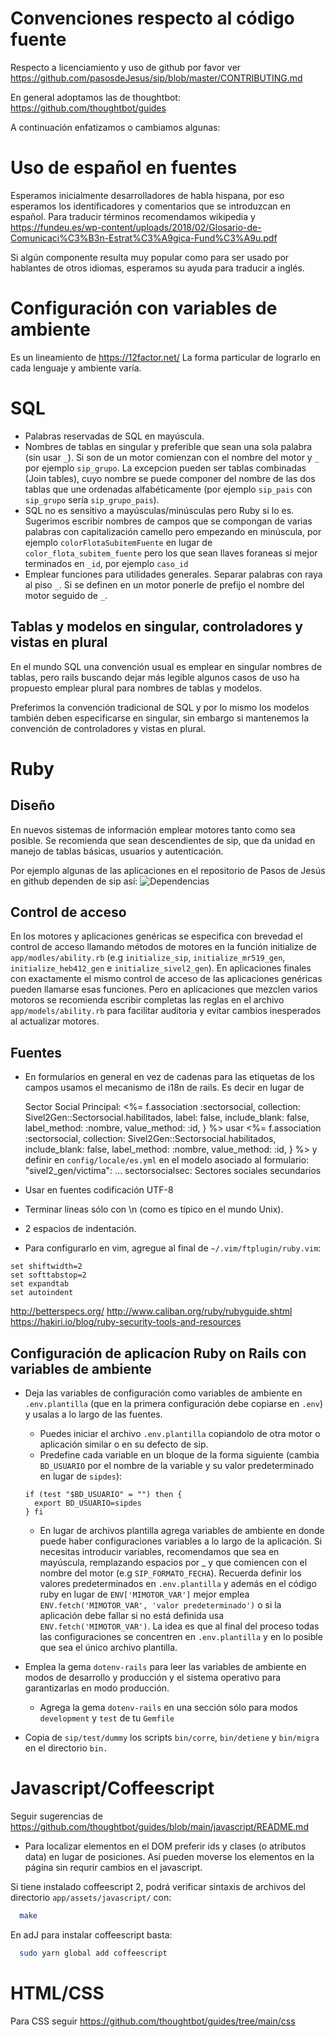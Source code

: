 # Convenciones respecto al código fuente

Respecto a licenciamiento y uso de github por favor ver https://github.com/pasosdeJesus/sip/blob/master/CONTRIBUTING.md

En general adoptamos las de thoughtbot:
https://github.com/thoughtbot/guides



A continuación enfatizamos o cambiamos algunas:

# Uso de español en fuentes

Esperamos inicialmente desarrolladores de habla hispana, por eso esperamos los identificadores y comentarios que se introduzcan en español.  Para traducir términos recomendamos wikipedia y <https://fundeu.es/wp-content/uploads/2018/02/Glosario-de-Comunicaci%C3%B3n-Estrat%C3%A9gica-Fund%C3%A9u.pdf>

Si algún componente resulta muy popular como para ser usado por hablantes de otros idiomas, esperamos su ayuda para traducir a inglés.

# Configuración con variables de ambiente

Es un lineamiento de <https://12factor.net/>
La forma particular de lograrlo en cada lenguaje y ambiente varía.


# SQL

* Palabras reservadas de SQL en mayúscula.
* Nombres de tablas en singular y preferible que sean una sola palabra (sin usar `_`).  Si son de un motor comienzan con el nombre del motor y `_` por ejemplo `sip_grupo`.  La excepcion pueden ser tablas combinadas (Join tables), cuyo nombre se puede componer del nombre de las dos tablas que une  ordenadas alfabéticamente (por ejemplo `sip_pais` con `sip_grupo` sería `sip_grupo_pais`).
* SQL no es sensitivo a mayúsculas/minúsculas pero Ruby si lo es.  Sugerimos escribir nombres de campos que se compongan de varias palabras con capitalización camello pero empezando en minúscula, por ejemplo  `colorFlotaSubitemFuente` en lugar de `color_flota_subitem_fuente` pero los que sean llaves foraneas si mejor terminados en `_id`, por ejemplo `caso_id` 
* Emplear funciones para utilidades generales. Separar palabras con raya al piso `_`.  Si se definen en un motor ponerle de prefijo el nombre del motor seguido de `_`.  

## Tablas y modelos en singular, controladores y vistas en plural

En el mundo SQL una convención usual es emplear en singular nombres de tablas, 
pero rails buscando dejar más legible algunos casos de uso ha propuesto 
emplear plural para nombres de tablas y modelos.

Preferimos la convención tradicional de SQL y por lo mismo los modelos 
también deben especificarse en singular, sin embargo si mantenemos
la convención de controladores y vistas en plural.


# Ruby

## Diseño
En nuevos sistemas de información emplear motores tanto como sea posible. Se recomienda que sean descendientes de sip, que da unidad en manejo de tablas básicas, usuarios y autenticación.

Por ejemplo algunas de las aplicaciones en el repositorio de Pasos de Jesús en github dependen de sip así:
![Dependencias](https://github.com/pasosdeJesus/sip/raw/main/doc/dependencias.png)

## Control de acceso

En los motores y aplicaciones genéricas se especifica con brevedad el control de acceso 
llamando métodos de motores en la función initialize de `app/modles/ability.rb` 
(e.g `initialize_sip`, `initialize_mr519_gen`, `initialize_heb412_gen` e `initialize_sivel2_gen`). 
En aplicaciones finales con exactamente el mismo control de acceso de las aplicaciones genéricas 
pueden llamarse esas funciones. Pero en aplicaciones que mezclen varios motoros se recomienda
escribir completas las reglas en el archivo `app/models/ability.rb` para facilitar auditoria
y evitar cambios inesperados al actualizar motores.

## Fuentes

* En formularios en general en vez de cadenas para las etiquetas de los campos
  usamos el mecanismo de i18n de rails. Es decir en lugar de

    Sector Social Principal:
    <%= f.association :sectorsocial,
        collection: Sivel2Gen::Sectorsocial.habilitados,
        label: false,
        include_blank: false,
        label_method: :nombre,
        value_method: :id,
    } %>
  usar 
    <%= f.association :sectorsocial,
        collection: Sivel2Gen::Sectorsocial.habilitados,
        include_blank: false,
        label_method: :nombre,
        value_method: :id,
    } %>
  y definir en `config/locale/es.yml` en el modelo asociado al formulario:
    "sivel2_gen/victima":
      ...
      sectorsocialsec: Sectores sociales secundarios

* Usar en fuentes codificación UTF-8
* Terminar líneas sólo con \n (como es típico en el mundo Unix).
* 2 espacios de indentación.
* Para configurarlo en vim, agregue al final de ```~/.vim/ftplugin/ruby.vim```:
``` vim
set shiftwidth=2
set softtabstop=2
set expandtab
set autoindent
```

http://betterspecs.org/
http://www.caliban.org/ruby/rubyguide.shtml
https://hakiri.io/blog/ruby-security-tools-and-resources


## Configuración de aplicacíon Ruby on Rails con variables de ambiente

* Deja las variables de configuración como variables de ambiente en 
  `.env.plantilla` (que en la  primera configuración debe copiarse 
  en `.env`) y usalas a lo largo de las fuentes. 
  * Puedes iniciar el archivo `.env.plantilla` copiandolo de otra motor
    o aplicación similar o en su defecto de sip.
  * Predefine cada variable en un bloque de la 
    forma siguiente (cambia `BD_USUARIO` por el nombre de la variable 
    y su valor predeterminado en lugar de `sipdes`):
  ```
  if (test "$BD_USUARIO" = "") then {
    export BD_USUARIO=sipdes
  } fi
  ```
  * En lugar de archivos plantilla agrega variables de ambiente en donde 
    puede haber configuraciones variables a lo largo de la aplicación. Si 
    necesitas introducir variables, recomendamos que sea en mayúscula, 
    remplazando espacios por _ y que comiencen con el nombre del motor 
    (e.g `SIP_FORMATO_FECHA`). Recuerda definir los valores predeterminados
    en `.env.plantilla` y además en el código ruby en lugar de 
    `ENV['MIMOTOR_VAR']` mejor emplea 
    `ENV.fetch('MIMOTOR_VAR', 'valor predeterminado')` o si la aplicación 
    debe fallar si no está definida usa `ENV.fetch('MIMOTOR_VAR')`. 
    La idea es que al final del proceso todas las configuraciones se 
    concentren en `.env.plantilla` y en lo posible que sea el único archivo 
    plantilla.

* Emplea la gema `dotenv-rails` para leer las variables de ambiente
  en modos de desarrollo y producción y el sistema operativo para 
  garantizarlas en modo producción.
  * Agrega la gema `dotenv-rails` en una sección sólo para modos 
  `development` y `test` de tu `Gemfile`

*  Copia de `sip/test/dummy` los scripts `bin/corre`, `bin/detiene` y 
   `bin/migra` en el directorio `bin.`


# Javascript/Coffeescript

Seguir sugerencias de https://github.com/thoughtbot/guides/blob/main/javascript/README.md

* Para localizar elementos en el DOM preferir ids y clases (o atributos data) 
  en lugar de posiciones.  Así pueden moverse los elementos en la página sin 
  requrir cambios en el javascript.


Si tiene instalado coffeescript 2, podrá verificar sintaxis de archivos 
del directorio `app/assets/javascript/` con:
```sh
  make
```

En adJ para instalar coffeescript basta:
```sh
  sudo yarn global add coffeescript
```

# HTML/CSS

Para CSS seguir https://github.com/thoughtbot/guides/tree/main/css
